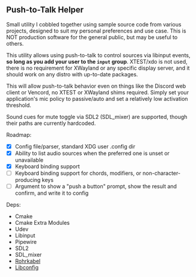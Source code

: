 ## Push-to-Talk Helper ##

Small utility I cobbled together using sample source code from various projects, designed to suit my personal preferences and use case. This is NOT production software for the general public, but may be useful to others.

This utility allows using push-to-talk to control sources via libinput events, **so long as you add your user to the `input` group**. XTEST/xdo is not used, there is no requirement for XWayland or any specific display server, and it should work on any distro with up-to-date packages.

This will allow push-to-talk behavior even on things like the Discord web client or Vencord, no XTEST or XWayland shims required. Simply set your application's mic policy to passive/auto and set a relatively low activation threshold.

Sound cues for mute toggle via SDL2 (SDL_mixer) are supported, though their paths are currently hardcoded.

Roadmap:
- [x] Config file/parser, standard XDG user .config dir
- [x] Ability to list audio sources when the preferred one is unset or unavailable
- [x] Keyboard binding support
- [ ] Keyboard binding support for chords, modifiers, or non-character-producing keys
- [ ] Argument to show a "push a button" prompt, show the result and confirm, and write it to config

Deps:
- Cmake
- Cmake Extra Modules
- Udev
- Libinput
- Pipewire
- SDL2
- SDL_mixer
- [Rohrkabel](https://github.com/Curve/rohrkabel)
- [Libconfig](https://github.com/hyperrealm/libconfig)
